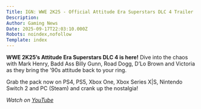 ```yaml
---
Title: IGN: WWE 2K25 - Official Attitude Era Superstars DLC 4 Trailer
Description: 
Author: Gaming News
Date: 2025-09-17T22:03:10.000Z
Robots: noindex,nofollow
Template: index
---
```

<p><strong>WWE 2K25’s Attitude Era Superstars DLC 4 is here!</strong> Dive into the chaos with Mark Henry, Badd Ass Billy Gunn, Road Dogg, D’Lo Brown and Victoria as they bring the ’90s attitude back to your ring.</p>

<p>Grab the pack now on PS4, PS5, Xbox One, Xbox Series X|S, Nintendo Switch 2 and PC (Steam) and crank up the nostalgia!</p>

<p><em>Watch on <a href="https://www.youtube.com/watch?v=inKTJdfQNjg" rel="noopener noreferrer">YouTube</a></em></p>

